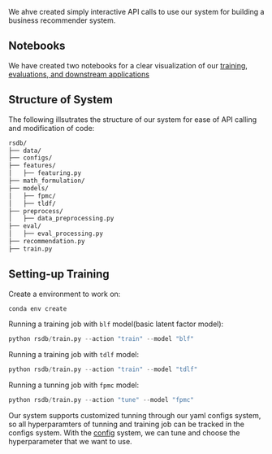 We ahve created simply interactive API calls to use our system for building a business recommender system.

## Notebooks
We have created two notebooks for a clear visualization of our [training](https://github.com/KevinBian107/RSDB/blob/main/demo_notebooks/train.ipynb), [evaluations, and downstream applications](https://github.com/KevinBian107/RSDB/blob/main/demo_notebooks/eval.ipynb)

## Structure of System
The following illsutrates the structure of our system for ease of API calling and modification of code:

```bash
rsdb/
├── data/
├── configs/
├── features/
│   ├── featuring.py
├── math_formulation/
├── models/
│   ├── fpmc/
│   ├── tldf/
├── preprocess/
│   ├── data_preprocessing.py
├── eval/
│   ├── eval_processing.py
├── recommendation.py
├── train.py
```

## Setting-up Training
Create a environment to work on:
```python
conda env create
```

Running a training job with `blf` model(basic latent factor model):
```python
python rsdb/train.py --action "train" --model "blf"
```

Running a training job with `tdlf` model:
```python
python rsdb/train.py --action "train" --model "tdlf"
```

Running a tunning job with `fpmc` model:
```python
python rsdb/train.py --action "tune" --model "fpmc"
```

Our system supports customized tunning through our yaml configs system, so all hyperparamters of tunning and training job can be tracked in the configs system. With the [config](https://github.com/KevinBian107/RSDB/tree/main/rsdb/configs) system, we can tune and choose the hyperparameter that we want to use.